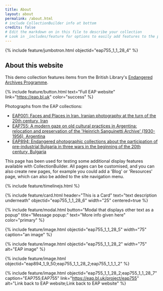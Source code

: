 ```yaml
---
title: About
layout: about
permalink: /about.html
# include CollectionBuilder info at bottom
credits: false
# Edit the markdown on in this file to describe your collection
# Look in _includes/feature for options to easily add features to the page
---
```


{% include feature/jumbotron.html objectid="eap755_1_1_28_4" %} 



## About this website

This demo collection features items from the British Library's [Endangered Archives Programme](https://eap.bl.uk).

{% include feature/button.html text="Full EAP website" link="https://eap.bl.uk" color="success" %}
 
Photographs from the EAP collections:

- [EAP001: Faces and Places in Iran. Iranian photography at the turn of the 20th century, Iran](https://eap.bl.uk/project/eap001)
- [EAP755: A modern gaze on old cultural practices in Argentina: relocation and preservation of the 'Heinrich Sanguinetti Archive' (1930-1956), Argentina](https://eap.bl.uk/project/eap755)
- [EAP894: Endangered photographic collections about the participation of pre-industrial Bulgaria in three wars in the beginning of the 20th century, Bulgaria](https://eap.bl.uk/project/eap894)

This page has been used for testing some additional display features available with CollectionBuilder. All pages can be customised, and you can also create new pages, for example you could add a 'Blog' or 'Resources' page, which can also be added to the site navigation menu.

{% include feature/timelinejs.html %}

{% include feature/card.html header="This is a Card" text="text description underneath" objectid="eap755_1_1_28_6" width="25" centered=true %}

{% include feature/modal.html button="Modal that displays other text as a popup" title="Message popup:" text="More info given here" color="primary" %}

{% include feature/image.html objectid="eap755_1_1_28_5" width="75" caption="an image" %}


{% include feature/image.html objectid="eap755_1_1_28_2" width="75" alt="EAP image" %}

{% include feature/image.html objectid="eap894_1_9_50;eap755_1_1_28_2;eap755_1_1_1_2" %}

{% include feature/image.html objectid="eap755_1_1_28_2;eap755_1_1_28_7" caption="EAP755;EAP755" link="https://eap.bl.uk/project/eap755" alt="Link back to EAP website;Link back to EAP website" %}
